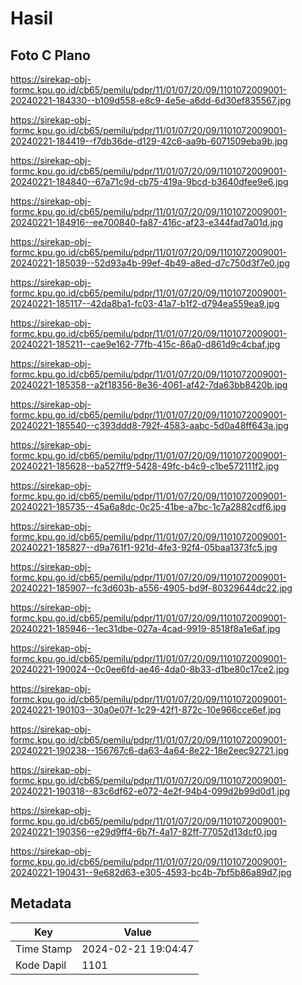 # Hasil

## Foto C Plano

https://sirekap-obj-formc.kpu.go.id/cb65/pemilu/pdpr/11/01/07/20/09/1101072009001-20240221-184330--b109d558-e8c9-4e5e-a6dd-6d30ef835567.jpg

https://sirekap-obj-formc.kpu.go.id/cb65/pemilu/pdpr/11/01/07/20/09/1101072009001-20240221-184419--f7db36de-d129-42c6-aa9b-6071509eba9b.jpg

https://sirekap-obj-formc.kpu.go.id/cb65/pemilu/pdpr/11/01/07/20/09/1101072009001-20240221-184840--67a71c9d-cb75-419a-9bcd-b3640dfee9e6.jpg

https://sirekap-obj-formc.kpu.go.id/cb65/pemilu/pdpr/11/01/07/20/09/1101072009001-20240221-184916--ee700840-fa87-416c-af23-e344fad7a01d.jpg

https://sirekap-obj-formc.kpu.go.id/cb65/pemilu/pdpr/11/01/07/20/09/1101072009001-20240221-185039--52d93a4b-99ef-4b49-a8ed-d7c750d3f7e0.jpg

https://sirekap-obj-formc.kpu.go.id/cb65/pemilu/pdpr/11/01/07/20/09/1101072009001-20240221-185117--42da8ba1-fc03-41a7-b1f2-d794ea559ea9.jpg

https://sirekap-obj-formc.kpu.go.id/cb65/pemilu/pdpr/11/01/07/20/09/1101072009001-20240221-185211--cae9e162-77fb-415c-86a0-d861d9c4cbaf.jpg

https://sirekap-obj-formc.kpu.go.id/cb65/pemilu/pdpr/11/01/07/20/09/1101072009001-20240221-185358--a2f18356-8e36-4061-af42-7da63bb8420b.jpg

https://sirekap-obj-formc.kpu.go.id/cb65/pemilu/pdpr/11/01/07/20/09/1101072009001-20240221-185540--c393ddd8-792f-4583-aabc-5d0a48ff643a.jpg

https://sirekap-obj-formc.kpu.go.id/cb65/pemilu/pdpr/11/01/07/20/09/1101072009001-20240221-185628--ba527ff9-5428-49fc-b4c9-c1be572111f2.jpg

https://sirekap-obj-formc.kpu.go.id/cb65/pemilu/pdpr/11/01/07/20/09/1101072009001-20240221-185735--45a6a8dc-0c25-41be-a7bc-1c7a2882cdf6.jpg

https://sirekap-obj-formc.kpu.go.id/cb65/pemilu/pdpr/11/01/07/20/09/1101072009001-20240221-185827--d9a761f1-921d-4fe3-92f4-05baa1373fc5.jpg

https://sirekap-obj-formc.kpu.go.id/cb65/pemilu/pdpr/11/01/07/20/09/1101072009001-20240221-185907--fc3d603b-a556-4905-bd9f-80329644dc22.jpg

https://sirekap-obj-formc.kpu.go.id/cb65/pemilu/pdpr/11/01/07/20/09/1101072009001-20240221-185946--1ec31dbe-027a-4cad-9919-8518f8a1e6af.jpg

https://sirekap-obj-formc.kpu.go.id/cb65/pemilu/pdpr/11/01/07/20/09/1101072009001-20240221-190024--0c0ee6fd-ae46-4da0-8b33-d1be80c17ce2.jpg

https://sirekap-obj-formc.kpu.go.id/cb65/pemilu/pdpr/11/01/07/20/09/1101072009001-20240221-190103--30a0e07f-1c29-42f1-872c-10e966cce6ef.jpg

https://sirekap-obj-formc.kpu.go.id/cb65/pemilu/pdpr/11/01/07/20/09/1101072009001-20240221-190238--156767c6-da63-4a64-8e22-18e2eec92721.jpg

https://sirekap-obj-formc.kpu.go.id/cb65/pemilu/pdpr/11/01/07/20/09/1101072009001-20240221-190318--83c6df62-e072-4e2f-94b4-099d2b99d0d1.jpg

https://sirekap-obj-formc.kpu.go.id/cb65/pemilu/pdpr/11/01/07/20/09/1101072009001-20240221-190356--e29d9ff4-6b7f-4a17-82ff-77052d13dcf0.jpg

https://sirekap-obj-formc.kpu.go.id/cb65/pemilu/pdpr/11/01/07/20/09/1101072009001-20240221-190431--9e682d63-e305-4593-bc4b-7bf5b86a89d7.jpg


## Metadata

| Key        | Value               |
| ---------- | ------------------- |
| Time Stamp | 2024-02-21 19:04:47 |
| Kode Dapil | 1101                |




